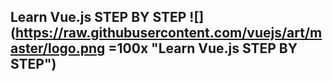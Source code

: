 ## Learn Vue.js STEP BY STEP ![](https://raw.githubusercontent.com/vuejs/art/master/logo.png =100x "Learn Vue.js STEP BY STEP")

